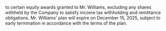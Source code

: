 to  certain  equity  awards  granted  to  Mr.  Williams,  excluding  any  shares  withheld  by  the  Company  to  satisfy  income  tax
withholding  and  remittance  obligations.  Mr.  Williams’  plan  will  expire  on  December  15,  2025,  subject  to  early  termination  in
accordance with the terms of the plan.